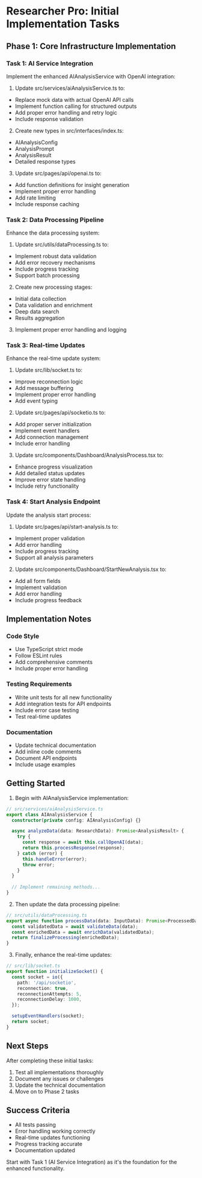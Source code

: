 # Researcher Pro: Initial Implementation Tasks

## Phase 1: Core Infrastructure Implementation

### Task 1: AI Service Integration
Implement the enhanced AIAnalysisService with OpenAI integration:

1. Update src/services/aiAnalysisService.ts to:
- Replace mock data with actual OpenAI API calls
- Implement function calling for structured outputs
- Add proper error handling and retry logic
- Include response validation

2. Create new types in src/interfaces/index.ts:
- AIAnalysisConfig
- AnalysisPrompt
- AnalysisResult
- Detailed response types

3. Update src/pages/api/openai.ts to:
- Add function definitions for insight generation
- Implement proper error handling
- Add rate limiting
- Include response caching

### Task 2: Data Processing Pipeline
Enhance the data processing system:

1. Update src/utils/dataProcessing.ts to:
- Implement robust data validation
- Add error recovery mechanisms
- Include progress tracking
- Support batch processing

2. Create new processing stages:
- Initial data collection
- Data validation and enrichment
- Deep data search
- Results aggregation

3. Implement proper error handling and logging

### Task 3: Real-time Updates
Enhance the real-time update system:

1. Update src/lib/socket.ts to:
- Improve reconnection logic
- Add message buffering
- Implement proper error handling
- Add event typing

2. Update src/pages/api/socketio.ts to:
- Add proper server initialization
- Implement event handlers
- Add connection management
- Include error handling

3. Update src/components/Dashboard/AnalysisProcess.tsx to:
- Enhance progress visualization
- Add detailed status updates
- Improve error state handling
- Include retry functionality

### Task 4: Start Analysis Endpoint
Update the analysis start process:

1. Update src/pages/api/start-analysis.ts to:
- Implement proper validation
- Add error handling
- Include progress tracking
- Support all analysis parameters

2. Update src/components/Dashboard/StartNewAnalysis.tsx to:
- Add all form fields
- Implement validation
- Add error handling
- Include progress feedback

## Implementation Notes

### Code Style
- Use TypeScript strict mode
- Follow ESLint rules
- Add comprehensive comments
- Include proper error handling

### Testing Requirements
- Write unit tests for all new functionality
- Add integration tests for API endpoints
- Include error case testing
- Test real-time updates

### Documentation
- Update technical documentation
- Add inline code comments
- Document API endpoints
- Include usage examples

## Getting Started

1. Begin with AIAnalysisService implementation:
```typescript
// src/services/aiAnalysisService.ts
export class AIAnalysisService {
  constructor(private config: AIAnalysisConfig) {}

  async analyzeData(data: ResearchData): Promise<AnalysisResult> {
    try {
      const response = await this.callOpenAI(data);
      return this.processResponse(response);
    } catch (error) {
      this.handleError(error);
      throw error;
    }
  }
  
  // Implement remaining methods...
}
```

2. Then update the data processing pipeline:
```typescript
// src/utils/dataProcessing.ts
export async function processData(data: InputData): Promise<ProcessedData> {
  const validatedData = await validateData(data);
  const enrichedData = await enrichData(validatedData);
  return finalizeProcessing(enrichedData);
}
```

3. Finally, enhance the real-time updates:
```typescript
// src/lib/socket.ts
export function initializeSocket() {
  const socket = io({
    path: '/api/socketio',
    reconnection: true,
    reconnectionAttempts: 5,
    reconnectionDelay: 1000,
  });

  setupEventHandlers(socket);
  return socket;
}
```

## Next Steps

After completing these initial tasks:
1. Test all implementations thoroughly
2. Document any issues or challenges
3. Update the technical documentation
4. Move on to Phase 2 tasks

## Success Criteria

- All tests passing
- Error handling working correctly
- Real-time updates functioning
- Progress tracking accurate
- Documentation updated

Start with Task 1 (AI Service Integration) as it's the foundation for the enhanced functionality.
